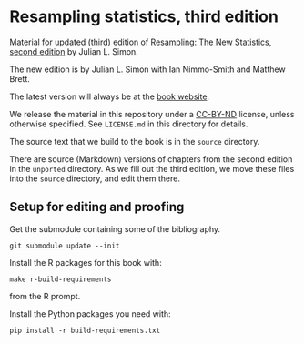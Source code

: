 # Resampling statistics, third edition

Material for updated (third) edition of [Resampling: The New Statistics,
second edition](http://www.resample.com/intro-text-online) by Julian L. Simon.

The new edition is by Julian L. Simon with Ian Nimmo-Smith and Matthew Brett.

The latest version will always be at the [book
website](https://resampling-stats.github.io/resampling-with).

We release the material in this repository under
a [CC-BY-ND](https://creativecommons.org/licenses/by-nd/4.0) license, unless
otherwise specified. See `LICENSE.md` in this directory for details.

The source text that we build to the book is in the `source` directory.

There are source (Markdown) versions of chapters from the second edition in the
`unported` directory.  As we fill out the third edition, we move these files
into the `source` directory, and edit them there.

## Setup for editing and proofing

Get the submodule containing some of the bibliography.

```{bash}
git submodule update --init
```

Install the R packages for this book with:

```{bash}
make r-build-requirements
```

from the R prompt.

Install the Python packages you need with:

```{bash}
pip install -r build-requirements.txt
```
